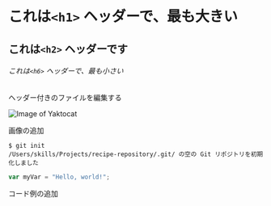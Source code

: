 # これは`<h1>` ヘッダーで、最も大きい
## これは`<h2>` ヘッダーです
###### これは`<h6>` ヘッダーで、最も小さい

ヘッダー付きのファイルを編集する

![Image of Yaktocat](https://octodex.github.com/images/yaktocat.png)

画像の追加

``` 
$ git init 
/Users/skills/Projects/recipe-repository/.git/ の空の Git リポジトリを初期化しました
```

``` javascript
var myVar = "Hello, world!";
```

コード例の追加
